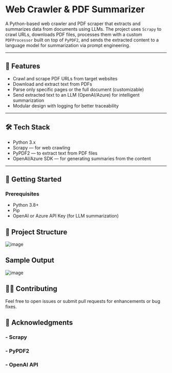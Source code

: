 # Web Crawler & PDF Summarizer

A Python-based web crawler and PDF scraper that extracts and summarizes data from documents using LLMs. The project uses `Scrapy` to crawl URLs, downloads PDF files, processes them with a custom `PDFProcessor` built on top of `PyPDF2`, and sends the extracted content to a language model for summarization via prompt engineering.

---

## 🧠 Features

- Crawl and scrape PDF URLs from target websites
- Download and extract text from PDFs
- Parse only specific pages or the full document (customizable)
- Send extracted text to an LLM (OpenAI/Azure) for intelligent summarization
- Modular design with logging for better traceability

---

## 🛠 Tech Stack

- Python 3.x
- Scrapy — for web crawling
- PyPDF2 — to extract text from PDF files
- OpenAI/Azure SDK — for generating summaries from the content

---

## 🚀 Getting Started

### Prerequisites

- Python 3.8+
- Pip
- OpenAI or Azure API Key (for LLM summarization)

## 🧩 Project Structure
![image](https://github.com/user-attachments/assets/b7a59ffa-8f45-4476-aed8-b314b0aa8497)

## Sample Output
![image](https://github.com/user-attachments/assets/9112a32d-b795-4593-b26e-fd74f2a7ee07)


## 🧑‍💻 Contributing
Feel free to open issues or submit pull requests for enhancements or bug fixes.

## 🙌 Acknowledgments
### - Scrapy
### - PyPDF2
### - OpenAI API

